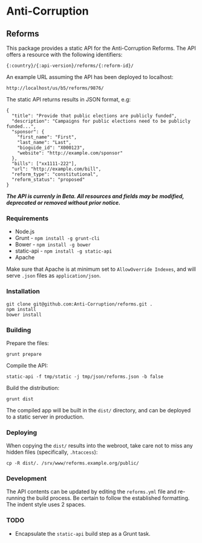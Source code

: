 # Anti-Corruption

## Reforms

This package provides a static API for the Anti-Corruption Reforms. The API
offers a resource with the following identifiers:

    {:country}/{:api-version}/reforms/{:reform-id}/

An example URL assuming the API has been deployed to localhost:

    http://localhost/us/b5/reforms/9876/

The static API returns results in JSON format, e.g:

    {
      "title": "Provide that public elections are publicly funded",
      "description": "Campaigns for public elections need to be publicly funded...",
      "sponsor": {
        "first_name": "First",
        "last_name": "Last",
        "bioguide_id": "X000123",
        "website": "http://example.com/sponsor"
      },
      "bills": ["xx1111-222"],
      "url": "http://example.com/bill",
      "reform_type": "constitutional",
      "reform_status": "proposed"
    }

***The API is currenly in Beta. All resources and fields may be modified,
deprecated or removed without prior notice.***

### Requirements

* Node.js
* Grunt - `npm install -g grunt-cli`
* Bower - `npm install -g bower`
* static-api - `npm install -g static-api`
* Apache

Make sure that Apache is at minimum set to `AllowOverride Indexes`, and will
serve `.json` files as `application/json`.

### Installation

    git clone git@github.com:Anti-Corruption/reforms.git .
    npm install
    bower install

### Building

Prepare the files:

    grunt prepare

Compile the API:

    static-api -f tmp/static -j tmp/json/reforms.json -b false

Build the distribution:

    grunt dist

The compiled app will be built in the `dist/` directory, and can be deployed to
a static server in production.

### Deploying

When copying the `dist/` results into the webroot, take care not to miss any
hidden files (specifically, `.htaccess`):

    cp -R dist/. /srv/www/reforms.example.org/public/

### Development

The API contents can be updated by editing the `reforms.yml` file and re-running
the build process. Be certain to follow the established formatting. The indent
style uses 2 spaces.

### TODO

* Encapsulate the `static-api` build step as a Grunt task.
